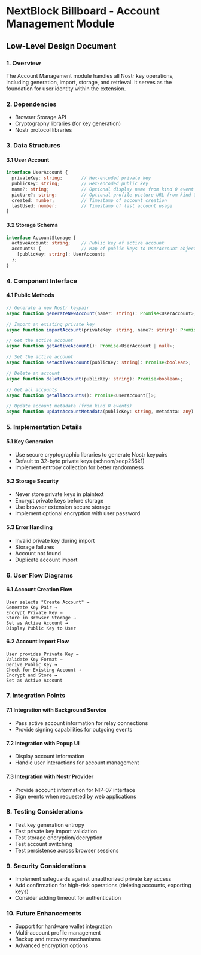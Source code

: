 # NextBlock Billboard - Account Management Module
## Low-Level Design Document

### 1. Overview
The Account Management module handles all Nostr key operations, including generation, import, storage, and retrieval. It serves as the foundation for user identity within the extension.

### 2. Dependencies
- Browser Storage API
- Cryptography libraries (for key generation)
- Nostr protocol libraries

### 3. Data Structures

#### 3.1 User Account
```typescript
interface UserAccount {
  privateKey: string;       // Hex-encoded private key
  publicKey: string;        // Hex-encoded public key
  name?: string;            // Optional display name from kind 0 event
  picture?: string;         // Optional profile picture URL from kind 0 event
  created: number;          // Timestamp of account creation
  lastUsed: number;         // Timestamp of last account usage
}
```

#### 3.2 Storage Schema
```typescript
interface AccountStorage {
  activeAccount: string;    // Public key of active account
  accounts: {               // Map of public keys to UserAccount objects
    [publicKey: string]: UserAccount;
  };
}
```

### 4. Component Interface

#### 4.1 Public Methods
```typescript
// Generate a new Nostr keypair
async function generateNewAccount(name?: string): Promise<UserAccount>;

// Import an existing private key
async function importAccount(privateKey: string, name?: string): Promise<UserAccount>;

// Get the active account
async function getActiveAccount(): Promise<UserAccount | null>;

// Set the active account
async function setActiveAccount(publicKey: string): Promise<boolean>;

// Delete an account
async function deleteAccount(publicKey: string): Promise<boolean>;

// Get all accounts
async function getAllAccounts(): Promise<UserAccount[]>;

// Update account metadata (from kind 0 events)
async function updateAccountMetadata(publicKey: string, metadata: any): Promise<UserAccount>;
```

### 5. Implementation Details

#### 5.1 Key Generation
- Use secure cryptographic libraries to generate Nostr keypairs
- Default to 32-byte private keys (schnorr/secp256k1)
- Implement entropy collection for better randomness

#### 5.2 Storage Security
- Never store private keys in plaintext
- Encrypt private keys before storage
- Use browser extension secure storage
- Implement optional encryption with user password

#### 5.3 Error Handling
- Invalid private key during import
- Storage failures
- Account not found
- Duplicate account import

### 6. User Flow Diagrams

#### 6.1 Account Creation Flow
```
User selects "Create Account" → 
Generate Key Pair → 
Encrypt Private Key → 
Store in Browser Storage → 
Set as Active Account → 
Display Public Key to User
```

#### 6.2 Account Import Flow
```
User provides Private Key → 
Validate Key Format → 
Derive Public Key → 
Check for Existing Account → 
Encrypt and Store → 
Set as Active Account
```

### 7. Integration Points

#### 7.1 Integration with Background Service
- Pass active account information for relay connections
- Provide signing capabilities for outgoing events

#### 7.2 Integration with Popup UI
- Display account information
- Handle user interactions for account management

#### 7.3 Integration with Nostr Provider
- Provide account information for NIP-07 interface
- Sign events when requested by web applications

### 8. Testing Considerations
- Test key generation entropy
- Test private key import validation
- Test storage encryption/decryption
- Test account switching
- Test persistence across browser sessions

### 9. Security Considerations
- Implement safeguards against unauthorized private key access
- Add confirmation for high-risk operations (deleting accounts, exporting keys)
- Consider adding timeout for authentication

### 10. Future Enhancements
- Support for hardware wallet integration
- Multi-account profile management
- Backup and recovery mechanisms
- Advanced encryption options 